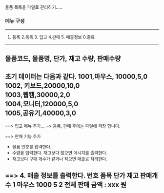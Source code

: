 
물품 목록을 파일로 관리하기.....

### 메뉴 구성 
---------------------------------------------------------
1. 등록  2.목록  3. 입고  4.판매  5. 매출정보  0.종료
---------------------------------------------------------

물품코드, 물품명, 단가, 재고 수량, 판매수량
--------------------------------------------------------
초기 데이터는 다음과 같다.
1001,마우스, 10000,5,0    
1002, 키보드,20000,10,0    
1003,웹캠,30000,2,0    
1004,모니터,120000,5,0    
1005,공유기,40000,3,0    
------------------------------------------------------
==> 입고 메뉴 추가....
-> 등록, 판매 후에는 파일에 저장 합니다.

==> 판매 기능 추가
   - 물품 번호를 입력한다.
   - 수량을 입력한다. 재고보다 많으면 메시지를 출력한다.
   - 재고보다 구매 개수가 같거나 작으면 매출로 처리한다.

==> 4. 매출 정보를 출력한다.
 번호   품목   단가   재고   판매개수
 1    마우스   1000   5
 2 
전체 판매 금액 :   xxx 원
--------------------------------------------------------
